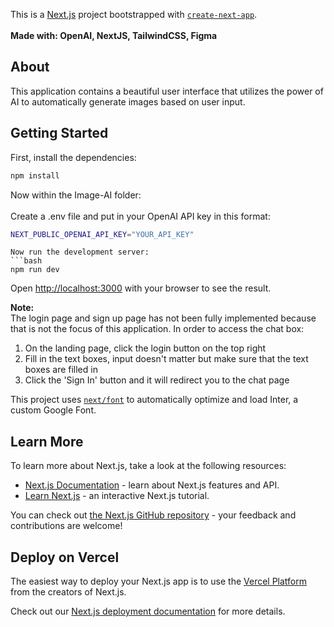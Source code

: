 This is a [Next.js](https://nextjs.org/) project bootstrapped with [`create-next-app`](https://github.com/vercel/next.js/tree/canary/packages/create-next-app). <br /><br />
**Made with: OpenAI, NextJS, TailwindCSS, Figma**

## About

This application contains a beautiful user interface that utilizes the power of AI to automatically generate images based on user input.

## Getting Started

First, install the dependencies:

```bash
npm install
```

Now within the Image-AI folder:<br/><br/>
Create a .env file and put in your OpenAI API key in this format:

```bash
NEXT_PUBLIC_OPENAI_API_KEY="YOUR_API_KEY"
```
  ```
Now run the development server:
```bash
npm run dev
```

Open [http://localhost:3000](http://localhost:3000) with your browser to see the result.

**Note:** <br/>
The login page and sign up page has not been fully implemented because that is not the focus of this application.
In order to access the chat box:

1. On the landing page, click the login button on the top right
2. Fill in the text boxes, input doesn't matter but make sure that the text boxes are filled in
3. Click the 'Sign In' button and it will redirect you to the chat page


This project uses [`next/font`](https://nextjs.org/docs/basic-features/font-optimization) to automatically optimize and load Inter, a custom Google Font.

## Learn More

To learn more about Next.js, take a look at the following resources:

- [Next.js Documentation](https://nextjs.org/docs) - learn about Next.js features and API.
- [Learn Next.js](https://nextjs.org/learn) - an interactive Next.js tutorial.

You can check out [the Next.js GitHub repository](https://github.com/vercel/next.js/) - your feedback and contributions are welcome!

## Deploy on Vercel

The easiest way to deploy your Next.js app is to use the [Vercel Platform](https://vercel.com/new?utm_medium=default-template&filter=next.js&utm_source=create-next-app&utm_campaign=create-next-app-readme) from the creators of Next.js.

Check out our [Next.js deployment documentation](https://nextjs.org/docs/deployment) for more details.

